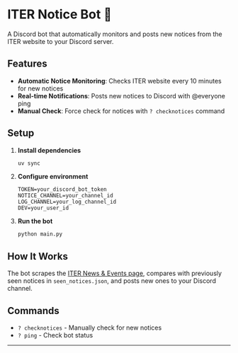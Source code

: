 # ITER Notice Bot 🔔

A Discord bot that automatically monitors and posts new notices from the ITER website to your Discord server.

## Features

- **Automatic Notice Monitoring**: Checks ITER website every 10 minutes for new notices
- **Real-time Notifications**: Posts new notices to Discord with @everyone ping
- **Manual Check**: Force check for notices with `? checknotices` command

## Setup

1. **Install dependencies**
   ```bash
   uv sync
   ```

2. **Configure environment**
   ```env
   TOKEN=your_discord_bot_token
   NOTICE_CHANNEL=your_channel_id
   LOG_CHANNEL=your_log_channel_id
   DEV=your_user_id
   ```

3. **Run the bot**
   ```bash
   python main.py
   ```

## How It Works

The bot scrapes the [ITER News & Events page](https://www.soa.ac.in/iter-news-and-events), compares with previously seen notices in `seen_notices.json`, and posts new ones to your Discord channel.

## Commands

- `? checknotices` - Manually check for new notices
- `? ping` - Check bot status

---